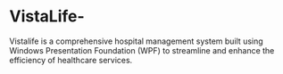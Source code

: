 # VistaLife-
Vistalife is a comprehensive hospital management system built using Windows Presentation Foundation (WPF) to streamline and enhance the efficiency of healthcare services.
